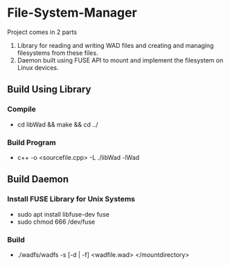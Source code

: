 # File-System-Manager
Project comes in 2 parts
1. Library for reading and writing WAD files and creating and managing filesystems from these files.
2. Daemon built using FUSE API to mount and implement the filesystem on Linux devices.

## Build Using Library
### Compile
* cd libWad && make && cd ../
### Build Program
* c++ -o <name> <sourcefile.cpp> -L ./libWad -lWad

## Build Daemon
### Install FUSE Library for Unix Systems
* sudo apt install libfuse-dev fuse
* sudo chmod 666 /dev/fuse
### Build
* ./wadfs/wadfs -s [-d | -f] <wadfile.wad> <\/mountdirectory>
